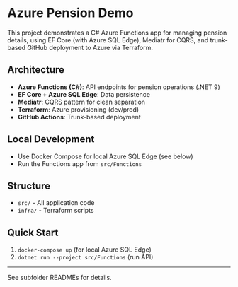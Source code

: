 # Azure Pension Demo

This project demonstrates a C# Azure Functions app for managing pension details, using EF Core (with Azure SQL Edge), Mediatr for CQRS, and trunk-based GitHub deployment to Azure via Terraform.

## Architecture
- **Azure Functions (C#)**: API endpoints for pension operations (.NET 9)
- **EF Core + Azure SQL Edge**: Data persistence
- **Mediatr**: CQRS pattern for clean separation
- **Terraform**: Azure provisioning (dev/prod)
- **GitHub Actions**: Trunk-based deployment

## Local Development
- Use Docker Compose for local Azure SQL Edge (see below)
- Run the Functions app from `src/Functions`

## Structure
- `src/` - All application code
- `infra/` - Terraform scripts

## Quick Start
1. `docker-compose up` (for local Azure SQL Edge)
2. `dotnet run --project src/Functions` (run API)

---

See subfolder READMEs for details.